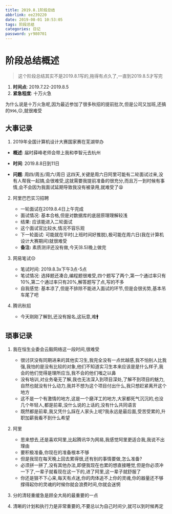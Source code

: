 ```yaml
---
title: 2019.8.1阶段总结
abbrlink: ee239220
date: 2019-08-01 10:53:05
tags: 阶段总结
categories: 日记
password: yr980701
---
```


<!--More-->

# 阶段总结概述

> 这个阶段总结其实不是2019.8.1写的,拖得有点久了,一直到2019.8.5才写完

1. **时间点**: 2019.7.22-2019.8.5
2. **紧急程度**: 十万火急

为什么说是十万火急呢,因为最近参加了很多秋招的提前批次,但是公司又加班,还搞的`996`,😔,就很难受

## 大事记录
1. 2019年全国计算机设计大赛国家赛在芜湖举办
  
  - **概述**: 届时薛峰老师会带上我和李智元去杭州
  
  - **时间**: 2019.8.8日到11日
  - **问题**: 周四/周五/周六/周日 这四天,关键是周六日阿里可能有二轮面试过来,没有人帮我一起搞,会很难受,这就需要我提前准备的很充分,而且万一到时候有事情,会不会因为我面试延期导致我没有被录用,就难受了😫

2. 阿里巴巴实习招聘
   - 一轮面试在2019.8.4日上午完成
   - 面试情况: 基本合格,但是对数据库的底层原理理解较浅
   - 结果: 应该能进入二轮面试
   - 这个面试官比较水,情况不容乐观
   - 下一轮面试: 可能就在平时(上班时间好推脱),极可能在周六日(我在计算机设计大赛期间)就很难受
   - **备注:** 素质测评还没有做,今天(8.5)晚上做完

3. 网易笔试😒
   - 笔试时间: 2019.8.3x下午3点-5点
   - 笔试情况: 选择题还凑合,编程题很难受,四个题写了两个,第一个通过率只有10%,第二个通过率只有20%,解答题写了点,写的不多
   - 自我感觉: 基本凉了,但是不排除不能进入面试的环节,但是会很劣势,基本吊车尾了吧

4. 腾讯秋招
   - 今天刚刚了解到,还没有报名,这玩意,难🚹

## 琐事记录

1. 我在恒生业委会云毅网络这一段时间,很难受
   - 很讨厌没有同期进来的其他实习生,我完全没有一点优越感,我不怕别人比我强,我怕的是没有比较的对象,他们不知道实习生本来应该是是什么样子,我会的他们觉得是理所应当,我不会的他们嗤之以鼻
   - 没有培训,对业务毫无了解,我也无法深入到项目深处,了解不到项目的魅力,自然也就没有什么动力,我并不想为这个项目付出什么,我只想赶紧离开这个地方
   - 这不是一个有激情的地方,这是一个磨洋工的地方,大家都死气沉沉的,也没几个年轻人,都是前辈,没什么说的上话的,没有什么共同语言
   - 既然都是前辈,我又凭什么踩在人家头上呢?我永远是最后面,受苦受累的,升职加薪我看不到什么希望

2. 阿里
   - 思来想去,还是喜欢阿里,比起腾讯华为网易,我感觉阿里更适合我,我说不出理由
   - 要积极准备,你现在的准备根本不够
   - 但是我现在每天晚上回去累得很,还有别的事情要做,怎么准备?
   - 必须拼一拼了,没有其他办法,即便我现在也累的想直接睡觉,但是你必须冲一下了,一辈子就看现在这一下的,进了阿里,这一辈子就舒服了
   - 你还是狠不下心来,每天有点迷,你的肉体追不上你的灵魂,你的器量还不够撑得起你的灵魂的时候你就会浪费时间,你就会迷惘

3. 分的清轻重缓急是顾全大局的最重要的一点
4. 清晰的计划和执行力是非常重要的,不要总以为自己时间少,就可以到时候再定